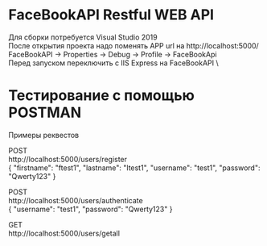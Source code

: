 # FaceBookAPI Restful WEB API 

Для сборки потребуется Visual Studio 2019\
После открытия проекта надо поменять APP url на http://localhost:5000/  
FaceBookAPI -> Properties -> Debug -> Profile -> FaceBookApi \
Перед запуском переключить с IIS Express на FaceBookAPI \

# Тестирование с помощью POSTMAN  

Примеры реквестов  

POST  
http://localhost:5000/users/register  
{
  "firstname": "ftest1",
  "lastname": "ltest1",
  "username": "test1",
  "password": "Qwerty123"
}

POST  
http://localhost:5000/users/authenticate  
{
	"username": "test1",
	"password": "Qwerty123"
}

GET  
http://localhost:5000/users/getall  
